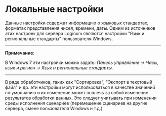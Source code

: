 # Локальные настройки

Данные настройки содержат информацию о языковых стандартах, форматах представления чисел, времени, даты. Одним из источников этих настроек для сервера Loginom являются настройки "Язык и региональные стандарты" пользователя Windows. 


-----

**Примечание:**

В Windows 7 эти настройки можно задать: *Панель управление -> Часы, язык и регион -> Язык и региональные стандарты.*

-----

 
В ряде обработчиков, таких как "Сортировка", "Экспорт в текстовый файл" и др. эти настройки могут использоваться в качестве значений по умолчанию и их изменение может повлечь за собой изменение результатов обработки данных. Это следует учитывать при изменении среды исполнения сценариев (перемещение сценариев на другие сервера, смене пользователя Windows и т.д.)


